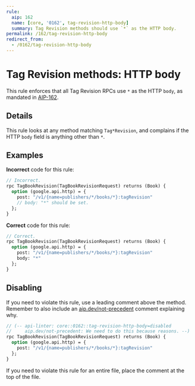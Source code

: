 ```yaml
---
rule:
  aip: 162
  name: [core, '0162', tag-revision-http-body]
  summary: Tag Revision methods should use `*` as the HTTP body.
permalink: /162/tag-revision-http-body
redirect_from:
  - /0162/tag-revision-http-body
---
```


# Tag Revision methods: HTTP body

This rule enforces that all Tag Revision RPCs use `*` as the HTTP `body`, as mandated in
[AIP-162][].

## Details

This rule looks at any method matching `Tag*Revision`, and complains
if the HTTP `body` field is anything other than `*`.

## Examples

**Incorrect** code for this rule:

```proto
// Incorrect.
rpc TagBookRevision(TagBookRevisionRequest) returns (Book) {
  option (google.api.http) = {
    post: "/v1/{name=publishers/*/books/*}:tagRevision"
    // body: "*" should be set.
  };
}
```

**Correct** code for this rule:

```proto
// Correct.
rpc TagBookRevision(TagBookRevisionRequest) returns (Book) {
  option (google.api.http) = {
    post: "/v1/{name=publishers/*/books/*}:tagRevision"
    body: "*"
  };
}
```

## Disabling

If you need to violate this rule, use a leading comment above the method.
Remember to also include an [aip.dev/not-precedent][] comment explaining why.

```proto
// (-- api-linter: core::0162::tag-revision-http-body=disabled
//     aip.dev/not-precedent: We need to do this because reasons. --)
rpc TagBookRevision(TagBookRevisionRequest) returns (Book) {
  option (google.api.http) = {
    post: "/v1/{name=publishers/*/books/*}:tagRevision"
  };
}
```

If you need to violate this rule for an entire file, place the comment at the
top of the file.

[aip-162]: https://aip.dev/162
[aip.dev/not-precedent]: https://aip.dev/not-precedent
